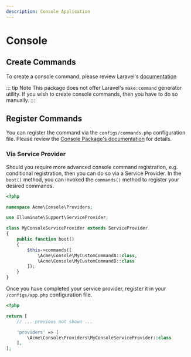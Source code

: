 ```yaml
---
description: Console Application
---
```


# Console

## Create Commands

To create a console command, please review Laravel's [documentation](https://laravel.com/docs/6.x/artisan#writing-commands) 

::: tip Note
This package does not offer Laravel's `make:command` generator utility.
If you wish to create console commands, then you have to do so manually. 
:::

## Register Commands

You can register the command via the `configs/commands.php` configuration file.
Please review the [Console Package's documentation](../../console/commands.md) for details.

### Via Service Provider

Should you require more advanced console command registration, e.g. conditional registration, then you can do so via a Service Provider.
In the `boot()` method, you can invoked the `commands()` method to register your desired commands.

```php
<?php

namespace Acme\Console\Providers;

use Illuminate\Support\ServiceProvider;

class MyConsoleServiceProvider extends ServiceProvider
{
    public function boot()
    {
        $this->commands([
            \Acme\Console\MyCustomCommandA::class,
            \Acme\Console\MyCustomCommandB::class
        ]);
    }
}
```

Once you have completed your service provider, register it in your `/configs/app.php` configuration file.

```php
<?php

return [
    // ... previous not shown ...

    'providers' => [
        \Acme\Console\Providers\MyConsoleServiceProvider::class
    ],
];
```